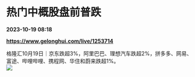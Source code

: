 # 热门中概股盘前普跌

**2023-10-19 08:18**

**https://www.gelonghui.com/live/1253714**

格隆汇10月19日｜京东跌超3%，阿里巴巴、理想汽车跌超2%，拼多多、网易、富途、哔哩哔哩、携程网、华住和蔚来跌超1%。  
![](https://img3.gelonghui.com/7ae39-80edeeef-9ef3-4868-a273-d16942f80e6b.jpg)